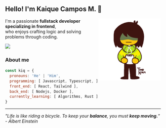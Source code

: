 ## Hello! I'm Kaique Campos M. 👋  

<img src="./kris.gif" align="right" width="40%"/>
<p>
  I'm a passionate <strong>fullstack developer specializing in frontend</strong>, <br/>
  who enjoys crafting logic and solving problems through coding. 
</p>

<a href="https://linkedin.com/in/kaiquecamposm" target="_blank">
  <img src="https://img.shields.io/badge/LinkedIn-%230077B5?style=for-the-badge&logo=linkedin&logoColor=white" target="_blank"/>
</a>

### About me

```js
const kiq = {
  pronouns: 'He' | 'Him',
  programming: [ Javascript, Typescript, ],
  front_end: [ React, Tailwind ],
  back_end: [ Nodejs, Docker ],
  currently_learning: [ Algorithms, Rust ],
}
```

---

<em> "Life is like riding a bicycle. To keep your **balance**, you must **keep moving.**" - Albert Einstein </em>
